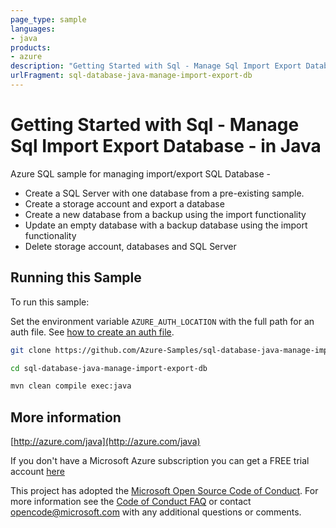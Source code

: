```yaml
---
page_type: sample
languages:
- java
products:
- azure
description: "Getting Started with Sql - Manage Sql Import Export Database - in Java"
urlFragment: sql-database-java-manage-import-export-db
---
```


# Getting Started with Sql - Manage Sql Import Export Database - in Java


  Azure SQL sample for managing import/export SQL Database -
   - Create a SQL Server with one database from a pre-existing sample.
   - Create a storage account and export a database
   - Create a new database from a backup using the import functionality
   - Update an empty database with a backup database using the import functionality
   - Delete storage account, databases and SQL Server
 

## Running this Sample ##

To run this sample:

Set the environment variable `AZURE_AUTH_LOCATION` with the full path for an auth file. See [how to create an auth file](https://github.com/Azure/azure-libraries-for-java/blob/master/AUTH.md).

```bash
git clone https://github.com/Azure-Samples/sql-database-java-manage-import-export-db.git

cd sql-database-java-manage-import-export-db

mvn clean compile exec:java
```

## More information ##

[http://azure.com/java](http://azure.com/java)

If you don't have a Microsoft Azure subscription you can get a FREE trial account [here](http://go.microsoft.com/fwlink/?LinkId=330212)

This project has adopted the [Microsoft Open Source Code of Conduct](https://opensource.microsoft.com/codeofconduct/). For more information see the [Code of Conduct FAQ](https://opensource.microsoft.com/codeofconduct/faq/) or contact [opencode@microsoft.com](mailto:opencode@microsoft.com) with any additional questions or comments.
